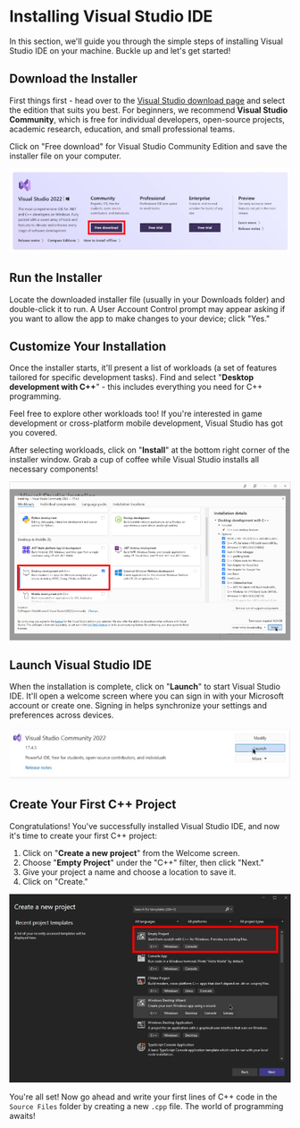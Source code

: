 # Installing Visual Studio IDE

In this section, we'll guide you through the simple steps of installing Visual Studio IDE on your machine. Buckle up and let's get started!

## Download the Installer
First things first - head over to the [Visual Studio download page](https://visualstudio.microsoft.com/downloads/) and select the edition that suits you best. For beginners, we recommend **Visual Studio Community**, which is free for individual developers, open-source projects, academic research, education, and small professional teams.

Click on "Free download" for Visual Studio Community Edition and save the installer file on your computer.

![Download Page](./install_1.png)

## Run the Installer
Locate the downloaded installer file (usually in your Downloads folder) and double-click it to run. A User Account Control prompt may appear asking if you want to allow the app to make changes to your device; click "Yes."

## Customize Your Installation
Once the installer starts, it'll present a list of workloads (a set of features tailored for specific development tasks). Find and select "**Desktop development with C++**" - this includes everything you need for C++ programming.

Feel free to explore other workloads too! If you're interested in game development or cross-platform mobile development, Visual Studio has got you covered.

After selecting workloads, click on "**Install**" at the bottom right corner of the installer window. Grab a cup of coffee while Visual Studio installs all necessary components!

![Installer](./install_2.png)

## Launch Visual Studio IDE
When the installation is complete, click on "**Launch**" to start Visual Studio IDE. It'll open a welcome screen where you can sign in with your Microsoft account or create one. Signing in helps synchronize your settings and preferences across devices.

![Launch](./install_3.png)

## Create Your First C++ Project
Congratulations! You've successfully installed Visual Studio IDE, and now it's time to create your first C++ project:

1. Click on "**Create a new project**" from the Welcome screen.
2. Choose "**Empty Project**" under the "C++" filter, then click "Next."
3. Give your project a name and choose a location to save it.
4. Click on "Create."

![New Project](./install_4.png)

You're all set! Now go ahead and write your first lines of C++ code in the `Source Files` folder by creating a new `.cpp` file. The world of programming awaits!
